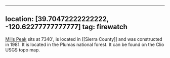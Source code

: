
---
location: [39.70472222222222, -120.62277777777777]
tag: firewatch
---

[Mills Peak](http://www.peakbagging.com/CALookoutPhotos/MillsPeak.html) sits at 7340', is located in [[Sierra County]] and was constructed in 1981. It is located in the Plumas national forest. It can be found on the Clio USGS topo map.
